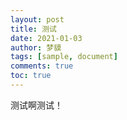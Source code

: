 ```yaml
---
layout: post
title: 测试
date: 2021-01-03
author: 梦貘
tags: [sample, document]
comments: true
toc: true
---
```


测试啊测试！

